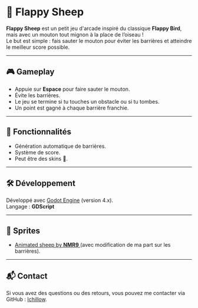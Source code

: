 # 🐑 Flappy Sheep

**Flappy Sheep** est un petit jeu d'arcade inspiré du classique **Flappy Bird**, mais avec un mouton tout mignon à la place de l’oiseau !  
Le but est simple : fais sauter le mouton pour éviter les barrières et atteindre le meilleur score possible.

---

## 🎮 Gameplay

- Appuie sur **Espace** pour faire sauter le mouton.
- Évite les barrières.
- Le jeu se termine si tu touches un obstacle ou si tu tombes.
- Un point est gagné à chaque barrière franchie.

---

## 🚧 Fonctionnalités

- Génération automatique de barrières.
- Système de score.
- Peut être des skins 👀.

---

## 🛠️ Développement

Développé avec [Godot Engine](https://godotengine.org/) (version 4.x).  
Langage : **GDScript**

---

## 🎨 Sprites

<ul>
<li><a href=https://nmr9.itch.io/animated-sheep target="_blank">Animated sheep by <strong>NMR9</strong> </a> (avec modification de ma part sur les barrières).</li>
</ul>
  
---

## 📬 Contact
<p>Si vous avez des questions ou des retours, vous pouvez me contacter via GitHub : <a href="https://github.com/Ichillow" target="_blank">Ichillow</a>.</p>
